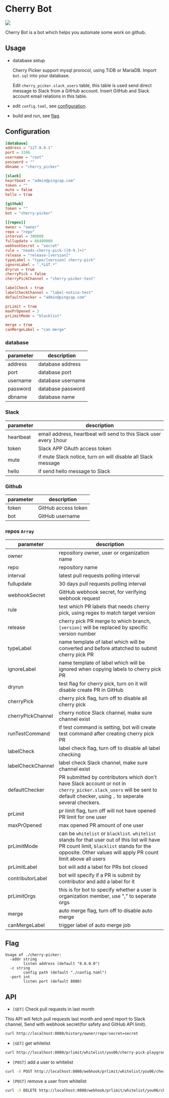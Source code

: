 # Cherry Bot

![](https://user-images.githubusercontent.com/9587680/60788142-95abc100-a18e-11e9-9a42-fbf21a023449.jpg)

Cherry Bot is a bot which helps you automate some work on github.

## Usage

* database setup
  
  Cherry Picker support mysql prorocol, using TiDB or MariaDB. Import `bot.sql` into your database.

  Edit `cherry_picker.slack_users` table, this table is used send direct message to Slack from a GitHub account. Insert GitHub and Slack account email relations in this table.

* edit `config.toml`, see [configuration](#configuration).

* build and run, see [flag](#flag).

## Configuration

```toml
[database]
address = "127.0.0.1"
port = 3306
username = "root"
password = ""
dbname = "cherry_picker"

[slack]
heartbeat = "admin@pingcap.com"
token = ""
mute = false
hello = true

[github]
token = ""
bot = "cherry-picker"

[[repos]]
owner = "owner"
repo = "repo"
interval = 300000
fullupdate = 86400000
webhookSecret = "secret"
rule = "needs-cherry-pick-([0-9.]+)"
release = "release-[version]"
typeLabel = "type/[version] cherry-pick"
ignoreLabel = ".*LGT.*"
dryrun = true
cherryPick = false
cherryPickChannel = "cherry-picker-test"

labelCheck = true
labelCheckChannel = "label-notice-test"
defaultChecker = "admin@pingcap.com"

prLimit = true
maxPrOpened = 3
prLimitMode = "blacklist"

merge = true
canMergeLabel = "can merge"
```

### database

| parameter  | description |
| - | - |
| address | database address |
| port | database port |
| username | database username |
| password | database password |
| dbname | database name |

### Slack

| parameter  | description |
| - | - |
| heartbeat | email address, heartbeat will send to this Slack user every 1hour |
| token | Slack APP OAuth access token |
| mute | if mute Slack notice, turn on will disable all Slack message |
| hello | if send hello message to Slack |

### Github

| parameter  | description |
| - | - |
| token | GitHub access token |
| bot | GitHub username |

### repos `Array`

| parameter  | description |
| - | - |
| owner | repository owner, user or organization name |
| repo | repository name |
| interval | latest pull requests polling interval |
| fullupdate | 30 days pull requests polling interval |
| webhookSecret | GitHub webhook secret, for verifying webhook request |
| rule | test which PR labels that needs cherry pick, using regex to match target version |
| release | cherry pick PR merge to which branch, `[version]` will be replaced by specific version number |
| typeLabel | name template of label which will be converted and before attatched to submit cherry pick PR |
| ignoreLabel | name template of label which will be ignored when copying labels to cherry pick PR |
| dryrun  | test flag for cherry pick, turn on it will disable create PR in GitHub |
| cherryPick  | cherry pick flag, turn off to disable all cherry pick |
| cherryPickChannel  | cherry notice Slack channel, make sure channel exist |
| runTestCommand  | if test command is setting, bot will create test command after creating cherry pick PR |
| labelCheck  | label check flag, turn off to disable all label checking |
| labelCheckChannel  | label check Slack channel, make sure channel exist |
| defaultChecker | PR submitted by contributors which don't have Slack account or not in `cherry_picker.slack_users` will be sent to default checker, using `,` to seperate several checkers. |
| prLimit | pr limit flag, turn off will not have opened PR limit for one user |
| maxPrOpened | max opened PR amount of one user |
| prLimitMode | can be `whitelist` or `blacklist`. `whitelist` stands for that user out of this list will have PR count limit, `blacklist` stands for the opposite. Other values will apply PR count limit above all users |
| prLimitLabel | bot will add a label for PRs bot closed |
| contributorLabel | bot will specify if a PR is submit by contributor and add a label for it |
| prLimitOrgs | this is for bot to specify whether a user is organization member, use "," to seperate orgs |
| merge | auto merge flag, turn off to disable auto merge |
| canMergeLabel | trigger label of auto merge job |

## Flag

```
Usage of ./cherry-picker:
  -addr string
        listen address (default "0.0.0.0")
  -c string
        config path (default "./config.toml")
  -port int
        listen port (default 8080)
```

## API

* `[GET]` Check pull requests in last month

This API will fetch pull requests last month and send report to Slack channel, Send with webhook secret(for safety and GitHub API limit).

```sh
curl http://localhost:8080/history/owner/repo?secret=secret
```

* `[GET]` get whitelist

```sh
curl http://localhost:8080/prlimit/whitelist/you06/cherry-pick-playground?secret=secret
```

* `[POST]` add a user to whitelist

```sh
curl -X POST http://localhost:8080/webhook/prlimit/whitelist/you06/cherry-pick-playground/you06?secret=secret
```

* `[POST]` remove a user from whitelist

```sh
curl -X DELETE http://localhost:8080/webhook/prlimit/whitelist/you06/cherry-pick-playground/you06?secret=secret
```

